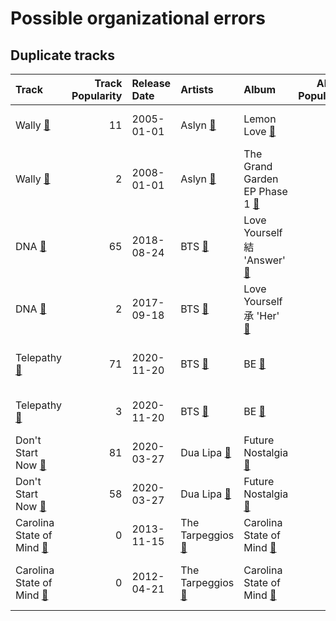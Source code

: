 # Possible organizational errors

## Duplicate tracks

| Track                                                                             |   Track Popularity | Release Date   | Artists                                                                    | Album                                                                                  |   Album Popularity | Playlists                                                                                                                                          | Label                              | 💚   |
|:----------------------------------------------------------------------------------|-------------------:|:---------------|:---------------------------------------------------------------------------|:---------------------------------------------------------------------------------------|-------------------:|:---------------------------------------------------------------------------------------------------------------------------------------------------|:-----------------------------------|:----|
| Wally [🔗](https://open.spotify.com/track/1JuNI0UJR2qDFlbZi1kO6p)                  |                 11 | 2005-01-01     | Aslyn [🔗](https://open.spotify.com/artist/6seR0G84QQq1NIW844E7Qq)          | Lemon Love [🔗](https://open.spotify.com/album/5YToJrWwzdA6W2NxxDoteE)                  |                 12 | Singer-Songwriter [🔗](https://open.spotify.com/playlist/3aNr3GFiAvm1utXDyFOpAR)                                                                    | Capitol Records                    | 💚   |
| Wally [🔗](https://open.spotify.com/track/4iItuvT7fKpiAWt6xbos9c)                  |                  2 | 2008-01-01     | Aslyn [🔗](https://open.spotify.com/artist/6seR0G84QQq1NIW844E7Qq)          | The Grand Garden EP Phase 1 [🔗](https://open.spotify.com/album/01leyRD2FHWrUvHC4qMN8y) |                  1 | Singer-Songwriter [🔗](https://open.spotify.com/playlist/3aNr3GFiAvm1utXDyFOpAR)                                                                    | Aslyn                              |     |
| DNA [🔗](https://open.spotify.com/track/2ngmiq1KoYn3x25VOmvd8F)                    |                 65 | 2018-08-24     | BTS [🔗](https://open.spotify.com/artist/3Nrfpe0tUJi4K4DXYWgMUX)            | Love Yourself 結 'Answer' [🔗](https://open.spotify.com/album/43wFM1HquliY3iwKWzPN4y)    |                 76 | K-Pop Favorites [🔗](https://open.spotify.com/playlist/1ZbxKv1noxwZ4zFgRNEFIo), K-Pop [🔗](https://open.spotify.com/playlist/0Xp2gQ9p4VMgt5HauIfIq7) | BIGHIT MUSIC                       | 💚   |
| DNA [🔗](https://open.spotify.com/track/5SE57ljOIUJ1ybL9U6CuBH)                    |                  2 | 2017-09-18     | BTS [🔗](https://open.spotify.com/artist/3Nrfpe0tUJi4K4DXYWgMUX)            | Love Yourself 承 'Her' [🔗](https://open.spotify.com/album/2FTS6a6DLXMNp8flyA0HGO)       |                  1 | K-Pop Favorites [🔗](https://open.spotify.com/playlist/1ZbxKv1noxwZ4zFgRNEFIo), K-Pop [🔗](https://open.spotify.com/playlist/0Xp2gQ9p4VMgt5HauIfIq7) | BIGHIT MUSIC / HYBE                | 💚   |
| Telepathy [🔗](https://open.spotify.com/track/6Fnvi5QnVkTskSzeRvvQds)              |                 71 | 2020-11-20     | BTS [🔗](https://open.spotify.com/artist/3Nrfpe0tUJi4K4DXYWgMUX)            | BE [🔗](https://open.spotify.com/album/6nYfHQnvkvOTNHnOhDT3sr)                          |                 76 | K-Pop Favorites [🔗](https://open.spotify.com/playlist/1ZbxKv1noxwZ4zFgRNEFIo), K-Pop [🔗](https://open.spotify.com/playlist/0Xp2gQ9p4VMgt5HauIfIq7) | BIGHIT MUSIC                       | 💚   |
| Telepathy [🔗](https://open.spotify.com/track/2FVpOsjT1iquZ3SpCjZ9Ne)              |                  3 | 2020-11-20     | BTS [🔗](https://open.spotify.com/artist/3Nrfpe0tUJi4K4DXYWgMUX)            | BE [🔗](https://open.spotify.com/album/2qehskW9lYGWfYb0xPZkrS)                          |                  6 | K-Pop Favorites [🔗](https://open.spotify.com/playlist/1ZbxKv1noxwZ4zFgRNEFIo)                                                                      | BIGHIT MUSIC / HYBE                |     |
| Don't Start Now [🔗](https://open.spotify.com/track/3PfIrDoz19wz7qK7tYeu62)        |                 81 | 2020-03-27     | Dua Lipa [🔗](https://open.spotify.com/artist/6M2wZ9GZgrQXHCFfjv46we)       | Future Nostalgia [🔗](https://open.spotify.com/album/7fJJK56U9fHixgO0HQkhtI)            |                 78 | Pop [🔗](https://open.spotify.com/playlist/1WZ2RqQv2SPX5uzmjWhgSh)                                                                                  | Warner Records                     |     |
| Don't Start Now [🔗](https://open.spotify.com/track/1AVtceapuF36oZqI9gzp0o)        |                 58 | 2020-03-27     | Dua Lipa [🔗](https://open.spotify.com/artist/6M2wZ9GZgrQXHCFfjv46we)       | Future Nostalgia [🔗](https://open.spotify.com/album/5lKlFlReHOLShQKyRv6AL9)            |                 73 | Pop [🔗](https://open.spotify.com/playlist/1WZ2RqQv2SPX5uzmjWhgSh)                                                                                  | Warner Records                     | 💚   |
| Carolina State of Mind [🔗](https://open.spotify.com/track/60xweUiIfi93UhZEDN3DKY) |                  0 | 2013-11-15     | The Tarpeggios [🔗](https://open.spotify.com/artist/2HXd5pFHJyaQJr5aXfErrE) | Carolina State of Mind [🔗](https://open.spotify.com/album/3zKusinRVxdC5s2wOPYBgX)      |                  0 | A Cappella [🔗](https://open.spotify.com/playlist/7LQjtpZ8EZ5vWXgPoovFeC)                                                                           | The Tarpeggios                     | 💚   |
| Carolina State of Mind [🔗](https://open.spotify.com/track/1y036saDcJr2878tEqtkxP) |                  0 | 2012-04-21     | The Tarpeggios [🔗](https://open.spotify.com/artist/2HXd5pFHJyaQJr5aXfErrE) | Carolina State of Mind [🔗](https://open.spotify.com/album/02UgXzVwEt8TOIEnHjbQ8W)      |                  0 |                                                                                                                                                    | Shawn Kuruganti and the Tarpeggios | 💚   |
